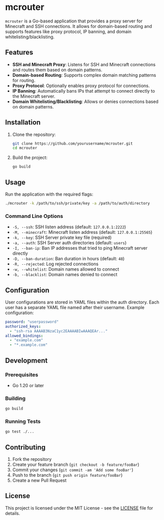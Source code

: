 # mcrouter

`mcrouter` is a Go-based application that provides a proxy server for Minecraft and SSH connections. It allows for domain-based routing and supports features like proxy protocol, IP banning, and domain whitelisting/blacklisting.

## Features

- **SSH and Minecraft Proxy**: Listens for SSH and Minecraft connections and routes them based on domain patterns.
- **Domain-based Routing**: Supports complex domain matching patterns for routing.
- **Proxy Protocol**: Optionally enables proxy protocol for connections.
- **IP Banning**: Automatically bans IPs that attempt to connect directly to the Minecraft server.
- **Domain Whitelisting/Blacklisting**: Allows or denies connections based on domain patterns.

## Installation

1. Clone the repository:
    ```sh
    git clone https://github.com/yourusername/mcrouter.git
    cd mcrouter
    ```

2. Build the project:
    ```sh
    go build
    ```

## Usage

Run the application with the required flags:
```sh
./mcrouter -k /path/to/ssh/private/key -a /path/to/auth/directory
```

### Command Line Options

- `-S, --ssh`: SSH listen address (default: `127.0.0.1:2222`)
- `-M, --minecraft`: Minecraft listen address (default: `127.0.0.1:25565`)
- `-k, --key`: SSH Server private key file (required)
- `-a, --auth`: SSH Server auth directories (default: `users`)
- `-I, --ban-ip`: Ban IP addresses that tried to ping Minecraft server directly
- `-D, --ban-duration`: Ban duration in hours (default: `48`)
- `-R, --rejected`: Log rejected connections
- `-w, --whitelist`: Domain names allowed to connect
- `-b, --blacklist`: Domain names denied to connect

## Configuration

User configurations are stored in YAML files within the auth directory. Each user has a separate YAML file named after their username. Example configuration:

```yaml
password: "userpassword"
authorized_keys:
  - "ssh-rsa AAAAB3NzaC1yc2EAAAABIwAAAQEAr..."
allowed_bindings:
  - "example.com"
  - "*.example.com"
```

## Development

### Prerequisites

- Go 1.20 or later

### Building

```sh
go build
```

### Running Tests

```sh
go test ./...
```

## Contributing

1. Fork the repository
2. Create your feature branch (`git checkout -b feature/fooBar`)
3. Commit your changes (`git commit -am 'Add some fooBar'`)
4. Push to the branch (`git push origin feature/fooBar`)
5. Create a new Pull Request

## License

This project is licensed under the MIT License - see the [LICENSE](LICENSE) file for details.
